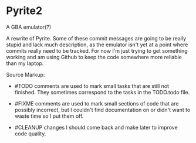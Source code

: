 # Pyrite2
A GBA emulator(?)

A rewrite of Pyrite. Some of these commit messages are going to be really stupid and lack much description, as the emulator isn't yet at a point where commits really need to be tracked. For now I'm just trying to get something working and am using Github to keep the code somewhere more reliable than my laptop.

Source Markup:

- \#TODO comments are used to mark small tasks that are still not finished. They sometimes correspond to the tasks in the TODO.todo file.

- \#FIXME comments are used to mark small sections of code that are possibly incorrect, but I couldn't find documentation on or didn't want to waste time so I put them off.

- \#CLEANUP changes I should come back and make later to improve code quality.